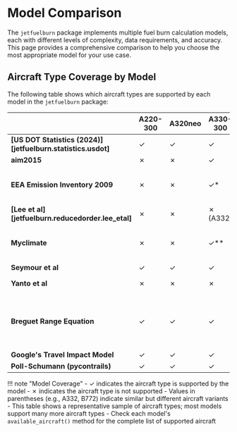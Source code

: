 # Model Comparison

The `jetfuelburn` package implements multiple fuel burn calculation models, each with different levels of complexity, data requirements, and accuracy. This page provides a comprehensive comparison to help you choose the most appropriate model for your use case.

## Aircraft Type Coverage by Model

The following table shows which aircraft types are supported by each model in the `jetfuelburn` package:

|                                                               |A220-300 |A320neo  |A330-300 |A340-300 |B777-300ER| Comment   |
|---------------------------------------------------------------|---------|--------|--------|--------|----------|------------------------------------------|
| **[US DOT Statistics (2024)][jetfuelburn.statistics.usdot]**  |✓        |✓        |✓        |✗        |✓          |                                           |
| **aim2015**                    |✗        |✗        |✓        |✗        |✓          |                                           |
| **EEA Emission Inventory 2009**|✗        |✗        |✓*       |✗        |✓*         |* exact subtype not specified             |
| **[Lee et al][jetfuelburn.reducedorder.lee_etal]**  |✗        |✗        |✗ (A332)|✗        |✗ (B772)   |                                           |
| **Myclimate**                  |✗        |✗        |✓**      |✗        |✓**        |** exact subtype not specified           |
| **Seymour et al**              |✓        |✓        |✓        |✓        |✓          |                                           |
| **Yanto et al**                |✗        |✗        |✗        |✗        |✗ (B773)   |                                           |
| **Breguet Range Equation**     |✓        |✓        |✓        |✓        |✓          |→ needs estimate values for L/D, TSFC, etc.|
| **Google's Travel Impact Model**|✓        |✓        |✓        |✓        |✓          |                                           |
| **Poll-Schumann (pycontrails)**|✓        |✓        |✓        |✓        |✓          |                                           |

!!! note "Model Coverage"
    - ✓ indicates the aircraft type is supported by the model
    - ✗ indicates the aircraft type is not supported
    - Values in parentheses (e.g., A332, B772) indicate similar but different aircraft variants
    - This table shows a representative sample of aircraft types; most models support many more aircraft types
    - Check each model's `available_aircraft()` method for the complete list of supported aircraft


